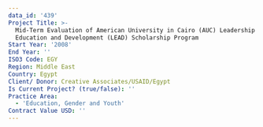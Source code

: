 ```yaml
---
data_id: '439'
Project Title: >-
  Mid-Term Evaluation of American University in Cairo (AUC) Leadership for
  Education and Development (LEAD) Scholarship Program
Start Year: '2008'
End Year: ''
ISO3 Code: EGY
Region: Middle East
Country: Egypt
Client/ Donor: Creative Associates/USAID/Egypt
Is Current Project? (true/false): ''
Practice Area:
  - 'Education, Gender and Youth'
Contract Value USD: ''
---
```

